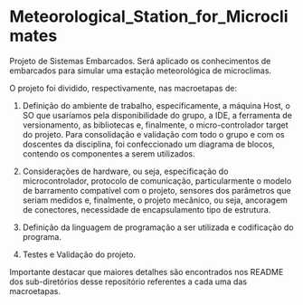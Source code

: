 # Meteorological_Station_for_Microclimates

Projeto de Sistemas Embarcados. Será aplicado os conhecimentos de embarcados para simular uma estação meteorológica de microclimas.

O projeto foi dividido, respectivamente, nas macroetapas de:

1) Definição do ambiente de trabalho, especificamente, a máquina Host, o SO que usaríamos pela disponibilidade do grupo, a IDE, a ferramenta de versionamento, as bibliotecas e, finalmente, o micro-controlador target do projeto. Para consolidação e validação com todo o grupo e com os doscentes da disciplina, foi confeccionado um diagrama de blocos, contendo os componentes a serem utilizados.

2) Considerações de hardware, ou seja, especificação do microcontrolador, protocolo de comunicação, particularmente o modelo de barramento compatível com o projeto, sensores dos parâmetros que seriam medidos e, finalmente, o projeto mecânico, ou seja, ancoragem de conectores, necessidade de encapsulamento tipo de estrutura.

3) Definição da linguagem de programação a ser utilizada e codificação do programa.

4) Testes e Validação do projeto.

Importante destacar que maiores detalhes são encontrados nos README dos sub-diretórios desse repositório referentes a cada uma das macroetapas.
